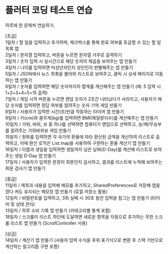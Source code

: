 # 플러터 코딩 테스트 연습

하루에 한 문제씩 연습하기.

[초급]  
1일차 / 할 일을 입력하고 추가하며, 체크박스를 통해 완료 여부를 토글할 수 있는 할 일 목록 앱  
2일차 / 문자열 입력하고, 버튼을 누르면 문자열 거꾸로 출력하기  
3일차 / 숫자 입력 시 실시간으로 해당 숫자의 제곱을 보여주는 앱 만들기  
4일차 / 나이를 입력하면 미성년자인지 성인인지 판별해주는 앱 만들기  
5일차 / JSON에서 뉴스 목록을 불러와 리스트로 보여주고, 클릭 시 상세 페이지로 이동하는 앱 만들기  
6일차 / 숫자를 입력하면 해당 숫자까지의 합계를 계산해주는 앱 만들기 (예: 5 입력 시 1+2+3+4+5=15 출력)  
7일차 / 게임 시작 버튼을 누르면 랜덤 숫자가 2초간 나타났다가 사라지고, 사용자가 해당 숫자를 입력하면 정답 여부를 알려주는 숫자 기억 게임 만들기  
8일차 / 사용자가 입력한 시간(초)만큼 작동하는 타이머 앱 만들기  
9일차 / 키(cm)와 몸무게(kg)를 입력하면 BMI(체질량지수)를 계산해주는 앱 만들기  
10일차 / 가위, 바위, 보 중 하나를 선택하면 컴퓨터가 랜덤으로 선택하고, 승/패/무승부를 알려주는 가위바위보 게임 만들기  
15일차 / 원화를 입력하면 각 국가의 환율에 따라 환산된 금액을 계산하여 리스트로 출력하고, 이때 환산 로직은 List.map을 사용하여 구현하는 환율 계산기 앱 만들기  
16일차 / 이름과 생일을 입력하면 생일까지 남은 날짜(D-Day)를 계산해 리스트로 보여주는 생일 D-Day 앱 만들기  
17일차 / 사용자가 입력한 문장이 회문인지 검사하고, 결과를 리스트에 누적해 보여주는 회문 검사기 앱 만들기  

[중급]  
11일차 / 제목과 내용을 입력해 메모를 추가하고, SharedPreferences로 저장해 앱을 껐다 켜도 유지되는 메모장 앱 만들기 (로컬 저장소 활용)  
12일차 / 비밀번호를 입력하고, 3회 실패 시 30초 동안 입력을 잠그는 앱 만들기 (타이머 및 상태 관리)  
13일차 / 하루 소비 기록 앱 만들기 (카테고리별 통계 포함)  
18일차 / 스크롤이 리스트 하단에 도달하면 새로운 항목을 자동으로 추가하는 무한 스크롤 리스트 앱 만들기 (ScrollController 사용)  

[상급]  
14일차 / 계산기 앱 만들기 (사용자 입력 수식을 후위 표기식으로 변환 후 스택 기반으로 계산하는 알고리즘 구현 포함)  